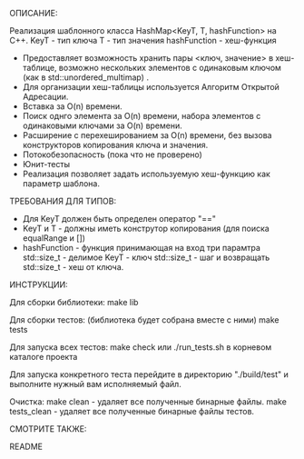 ОПИСАНИЕ:

Реализация шаблонного класса HashMap<KeyT, T, hashFunction> на C++.
KeyT 			- тип ключа 
T				- тип значения
hashFunction 	- хеш-функция 

- Предоставляет возможность хранить пары <ключ, значение> в хеш-таблице, возможно нескольких элементов с одинаковым ключом (как в std::unordered_multimap) .
- Для организации хеш-таблицы используется Алгоритм Открытой Адресации.
- Вставка за O(n) времени.
- Поиск однго элемента за O(n) времени, набора элементов с одинаковыми ключами за O(n) времени.
- Расширение с перехешированием за O(n) времени, без вызова конструкторов копирования ключа и значения.
- Потокобезопасность (пока что не проверено)
- Юнит-тесты
- Реализация позволяет задать используемую хеш-функцию как параметр шаблона.

ТРЕБОВАНИЯ ДЛЯ ТИПОВ:

- Для KeyT должен быть определен оператор "=="
- KeyT и T - должны иметь конструтор копирования (для поиска equalRange и [])
- hashFunction - функция принимающая на вход три парамтра 
	std::size_t 	- делимое
	KeyT 			- ключ
	std::size_t		- шаг 
  и возвращать std::size_t - хеш от ключа.

ИНСТРУКЦИИ:

Для сборки библиотеки:
 make lib
 
Для сборки тестов: (библиотека будет собрана вместе с ними)
 make tests
 
Для запуска всех тестов:
 make check или ./run_tests.sh в корневом каталоге проекта
 
Для запуска конкретного теста перейдите в директорию "./build/test" и выполните нужный вам исполняемый файл.
 
Очистка:
 make clean - удаляет все полученные бинарные файлы.
 make tests_clean - удаляет все полученные бинарные файлы тестов.

СМОТРИТЕ ТАКЖЕ:

 README
